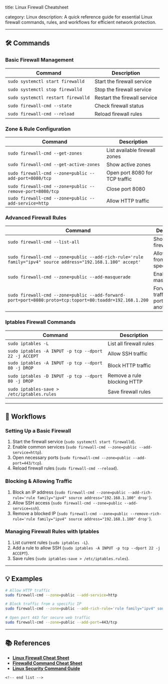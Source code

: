 title: Linux Firewall Cheatsheet

category: Linux
description: A quick reference guide for essential Linux firewall commands, rules, and workflows for efficient network protection.

---

## 🛠️ Commands

### **Basic Firewall Management**

| Command                              | Description                  |
| ------------------------------------ | ---------------------------- |
| `sudo systemctl start firewalld`   | Start the firewall service   |
| `sudo systemctl stop firewalld`    | Stop the firewall service    |
| `sudo systemctl restart firewalld` | Restart the firewall service |
| `sudo firewall-cmd --state`        | Check firewall status        |
| `sudo firewall-cmd --reload`       | Reload firewall rules        |

### **Zone & Rule Configuration**

| Command                                                    | Description                    |
| ---------------------------------------------------------- | ------------------------------ |
| `sudo firewall-cmd --get-zones`                          | List available firewall zones  |
| `sudo firewall-cmd --get-active-zones`                   | Show active zones              |
| `sudo firewall-cmd --zone=public --add-port=8080/tcp`    | Open port 8080 for TCP traffic |
| `sudo firewall-cmd --zone=public --remove-port=8080/tcp` | Close port 8080                |
| `sudo firewall-cmd --zone=public --add-service=http`     | Allow HTTP traffic             |

### **Advanced Firewall Rules**

| Command                                                                                                        | Description                                  |
| -------------------------------------------------------------------------------------------------------------- | -------------------------------------------- |
| `sudo firewall-cmd --list-all`                                                                               | Show all firewall rules                      |
| `sudo firewall-cmd --zone=public --add-rich-rule='rule family="ipv4" source address="192.168.1.100" accept'` | Allow traffic from a specific IP             |
| `sudo firewall-cmd --zone=public --add-masquerade`                                                           | Enable NAT masquerading                      |
| `sudo firewall-cmd --zone=public --add-forward-port=port=8080:proto=tcp:toport=80:toaddr=192.168.1.200`      | Forward traffic from port 8080 to another IP |

### **Iptables Firewall Commands**

| Command                                                | Description                 |
| ------------------------------------------------------ | --------------------------- |
| `sudo iptables -L`                                   | List all firewall rules     |
| `sudo iptables -A INPUT -p tcp --dport 22 -j ACCEPT` | Allow SSH traffic           |
| `sudo iptables -A INPUT -p tcp --dport 80 -j DROP`   | Block HTTP traffic          |
| `sudo iptables -D INPUT -p tcp --dport 80 -j DROP`   | Remove a rule blocking HTTP |
| `sudo iptables-save > /etc/iptables.rules`           | Save firewall rules         |

---

## 🔄 Workflows

### **Setting Up a Basic Firewall**

1. Start the firewall service (`sudo systemctl start firewalld`).
2. Enable common services (`sudo firewall-cmd --zone=public --add-service=http`).
3. Open necessary ports (`sudo firewall-cmd --zone=public --add-port=443/tcp`).
4. Reload firewall rules (`sudo firewall-cmd --reload`).

### **Blocking & Allowing Traffic**

1. Block an IP address (`sudo firewall-cmd --zone=public --add-rich-rule='rule family="ipv4" source address="192.168.1.100" drop'`).
2. Allow SSH access (`sudo firewall-cmd --zone=public --add-service=ssh`).
3. Remove a blocked IP (`sudo firewall-cmd --zone=public --remove-rich-rule='rule family="ipv4" source address="192.168.1.100" drop'`).

### **Managing Firewall Rules with Iptables**

1. List current rules (`sudo iptables -L`).
2. Add a rule to allow SSH (`sudo iptables -A INPUT -p tcp --dport 22 -j ACCEPT`).
3. Save rules (`sudo iptables-save > /etc/iptables.rules`).

---

## 💡 Examples

```bash
# Allow HTTP traffic
sudo firewall-cmd --zone=public --add-service=http

# Block traffic from a specific IP
sudo firewall-cmd --zone=public --add-rich-rule='rule family="ipv4" source address="192.168.1.100" drop'

# Open port 443 for secure web traffic
sudo firewall-cmd --zone=public --add-port=443/tcp
```

---

## 📚 References

- **[Linux Firewall Cheat Sheet](https://opensource.com/downloads/firewall-cheat-sheet)**
- **[Firewalld Command Cheat Sheet](https://www.golinuxcloud.com/firewalld-cheat-sheet/)**
- **[Linux Security Command Guide](https://www.geeksforgeeks.org/linux-security-command-cheat-sheet/)**

```
<!-- end list -->
```
